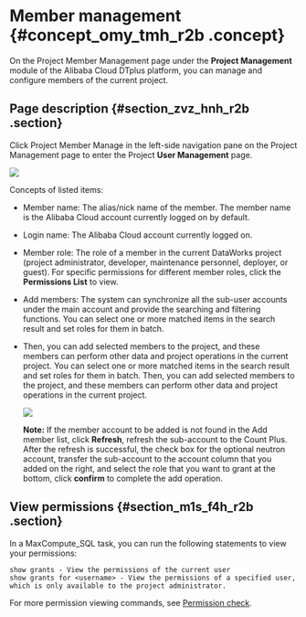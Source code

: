 # Member management {#concept_omy_tmh_r2b .concept}

On the Project Member Management page under the **Project Management** module of the Alibaba Cloud DTplus platform, you can manage and configure members of the current project.

## Page description {#section_zvz_hnh_r2b .section}

Click Project Member Manage in the left-side navigation pane on the Project Management page to enter the Project **User Management** page.

![](images/8741_en-US.png)

Concepts of listed items:

-   Member name: The alias/nick name of the member. The member name is the Alibaba Cloud account currently logged on by default.
-   Login name: The Alibaba Cloud account currently logged on.
-   Member role: The role of a member in the current DataWorks project \(project administrator, developer, maintenance personnel, deployer, or guest\). For specific permissions for different member roles, click the **Permissions List** to view.
-   Add members: The system can synchronize all the sub-user accounts under the main account and provide the searching and filtering functions. You can select one or more matched items in the search result and set roles for them in batch. 
-   Then, you can add selected members to the project, and these members can perform other data and project operations in the current project. You can select one or more matched items in the search result and set roles for them in batch. Then, you can add selected members to the project, and these members can perform other data and project operations in the current project.

    ![](images/8742_en-US.png)

    **Note:** If the member account to be added is not found in the Add member list, click **Refresh**, refresh the sub-account to the Count Plus. After the refresh is successful, the check box for the optional neutron account, transfer the sub-account to the account column that you added on the right, and select the role that you want to grant at the bottom, click **confirm** to complete the add operation.


## View permissions {#section_m1s_f4h_r2b .section}

In a MaxCompute\_SQL task, you can run the following statements to view your permissions:

```
show grants - View the permissions of the current user
show grants for <username> - View the permissions of a specified user, which is only available to the project administrator.
```

For more permission viewing commands, see [Permission check](https://www.alibabacloud.com/help/doc-detail/27936.htm).

